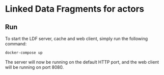 # Linked Data Fragments for actors

## Run
To start the LDF server, cache and web client, simply run the following command:

```bash
docker-compose up
```

The server will now be running on the default HTTP port, and the web client will be running on port 8080.
